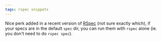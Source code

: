 ```yaml
---
tags: rspec snippets
---
```


Nice perk added in a recent version of [RSpec](/wiki/RSpec) (not sure exactly which), if your specs are in the default `spec` dir, you can run them with `rspec` alone (ie. you don't need to do `rspec spec`).
